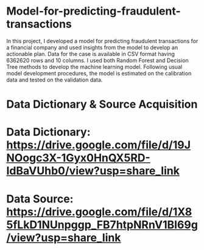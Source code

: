 # Model-for-predicting-fraudulent-transactions
In this project, I developed a model for predicting fraudulent transactions for a financial company and used insights from the model to develop an actionable plan. Data for the case is available in CSV format having 6362620 rows and 10 columns. I used both Random Forest and Decision Tree methods to develop the machine learning model. Following usual model development procedures, the model is estimated on the calibration data and tested on the validation data.

# Data Dictionary & Source Acquisition
# Data Dictionary: https://drive.google.com/file/d/19JNOogc3X-1Gyx0HnQX5RD-IdBaVUhb0/view?usp=share_link
# Data Source: https://drive.google.com/file/d/1X85fLkD1NUnpggp_FB7htpNRnV1BI69g/view?usp=share_link
